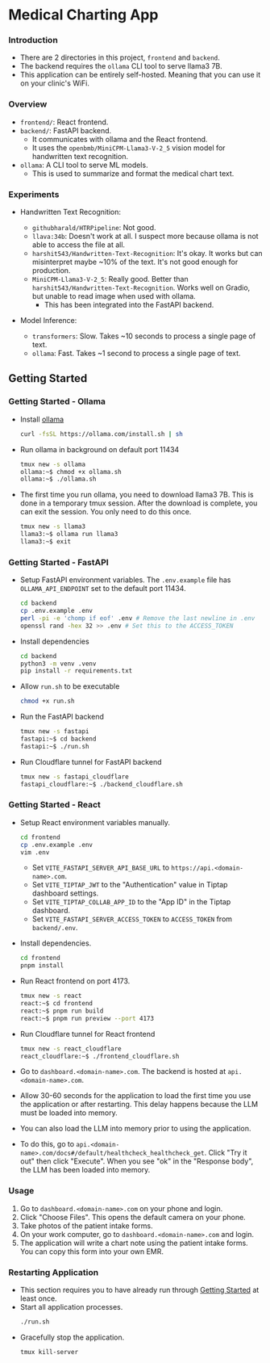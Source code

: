 # Medical Charting App

### Introduction
- There are 2 directories in this project, `frontend` and `backend`.
- The backend requires the `ollama` CLI tool to serve llama3 7B.
- This application can be entirely self-hosted. Meaning that you can use it on your clinic's WiFi.

### Overview
- `frontend/`: React frontend.
- `backend/`: FastAPI backend. 
  - It communicates with ollama and the React frontend. 
  - It uses the `openbmb/MiniCPM-Llama3-V-2_5` vision model for handwritten text recognition.
- `ollama`: A CLI tool to serve ML models.
  - This is used to summarize and format the medical chart text.

### Experiments
- Handwritten Text Recognition:
  - `githubharald/HTRPipeline`: Not good.
  - `llava:34b`: Doesn't work at all. I suspect more because ollama is not able to access the file at all.
  - `harshit543/Handwritten-Text-Recognition`: It's okay. It works but can misinterpret maybe ~10% of the text. It's not good enough for production. 
  - `MiniCPM-Llama3-V-2_5`: Really good. Better than `harshit543/Handwritten-Text-Recognition`. Works well on Gradio, but unable to read image when used with ollama.
    - This has been integrated into the FastAPI backend.

- Model Inference:
  - `transformers`: Slow. Takes ~10 seconds to process a single page of text.
  - `ollama`: Fast. Takes ~1 second to process a single page of text.

## Getting Started
### Getting Started - Ollama
- Install [ollama](https://github.com/ollama/ollama)
  ```bash
  curl -fsSL https://ollama.com/install.sh | sh
  ```

- Run ollama in background on default port 11434
  ```bash
  tmux new -s ollama
  ollama:~$ chmod +x ollama.sh
  ollama:~$ ./ollama.sh
  ```

- The first time you run ollama, you need to download llama3 7B. This is done in a temporary tmux session. After the download is complete, you can exit the session. You only need to do this once.
  ```bash
  tmux new -s llama3
  llama3:~$ ollama run llama3
  llama3:~$ exit
  ```

### Getting Started - FastAPI
- Setup FastAPI environment variables. The `.env.example` file has `OLLAMA_API_ENDPOINT` set to the default port 11434.
  ```bash
  cd backend
  cp .env.example .env
  perl -pi -e 'chomp if eof' .env # Remove the last newline in .env
  openssl rand -hex 32 >> .env # Set this to the ACCESS_TOKEN
  ```

- Install dependencies
  ```bash
  cd backend
  python3 -m venv .venv
  pip install -r requirements.txt
  ```

- Allow `run.sh` to be executable
  ```bash
  chmod +x run.sh
  ```

- Run the FastAPI backend
  ```bash
  tmux new -s fastapi
  fastapi:~$ cd backend
  fastapi:~$ ./run.sh
  ```

- Run Cloudflare tunnel for FastAPI backend
  ```bash
  tmux new -s fastapi_cloudflare
  fastapi_cloudflare:~$ ./backend_cloudflare.sh
  ```

### Getting Started - React
- Setup React environment variables manually.
  ```bash
  cd frontend
  cp .env.example .env
  vim .env
  ```
  - Set `VITE_FASTAPI_SERVER_API_BASE_URL` to `https://api.<domain-name>.com`.
  - Set `VITE_TIPTAP_JWT` to the "Authentication" value in Tiptap dashboard settings.
  - Set `VITE_TIPTAP_COLLAB_APP_ID` to the "App ID" in the Tiptap dashboard.
  - Set `VITE_FASTAPI_SERVER_ACCESS_TOKEN` to `ACCESS_TOKEN` from `backend/.env`.

- Install dependencies.
  ```bash
  cd frontend
  pnpm install
  ```

- Run React frontend on port 4173.
  ```bash
  tmux new -s react
  react:~$ cd frontend
  react:~$ pnpm run build
  react:~$ pnpm run preview --port 4173
  ```

- Run Cloudflare tunnel for React frontend
  ```bash
  tmux new -s react_cloudflare
  react_cloudflare:~$ ./frontend_cloudflare.sh
  ```

- Go to `dashboard.<domain-name>.com`. The backend is hosted at `api.<domain-name>.com`.
- Allow 30-60 seconds for the application to load the first time you use the application or after restarting. This delay happens because the LLM must be loaded into memory.
- You can also load the LLM into memory prior to using the application.
- To do this, go to `api.<domain-name>.com/docs#/default/healthcheck_healthcheck_get`. Click "Try it out"  then click "Execute". When you see "ok" in the "Response body", the LLM has been loaded into memory.

### Usage
1. Go to `dashboard.<domain-name>.com` on your phone and login.
2. Click "Choose Files". This opens the default camera on your phone.
3. Take photos of the patient intake forms.
4. On your work computer, go to `dashboard.<domain-name>.com` and login.
5. The application will write a chart note using the patient intake forms. You can copy this form into your own EMR.

### Restarting Application
- This section requires you to have already run through [Getting Started](getting-started) at least once.
- Start all application processes.
  ```bash
  ./run.sh
  ```
- Gracefully stop the application.
  ```bash
  tmux kill-server
  ```
